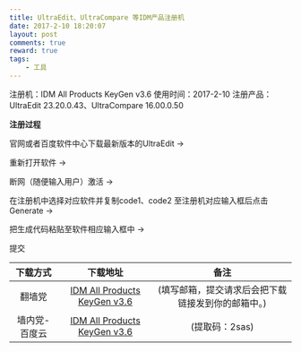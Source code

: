 ```yaml
---
title: UltraEdit、UltraCompare 等IDM产品注册机
date: 2017-2-10 18:20:07
layout: post
comments: true
reward: true
tags:
    - 工具
---
```


注册机：IDM All Products KeyGen v3.6
使用时间：2017-2-10 
注册产品：UltraEdit 23.20.0.43、UltraCompare 16.00.0.50

<!--more-->

**注册过程**

官网或者百度软件中心下载最新版本的UltraEdit ->

重新打开软件 -> 

断网（随便输入用户）激活 -> 

在注册机中选择对应软件并复制code1、code2 至注册机对应输入框后点击Generate -> 

把生成代码粘贴至软件相应输入框中 -> 

提交



|下载方式|下载地址|备注|
|:--------:|:--------:|:--------:|
|翻墙党|[IDM All Products KeyGen v3.6](http://www.filehosting.org/file/details/640587/IDM%20All%20Products%20KeyGen%20v3.6.zip)|(填写邮箱，提交请求后会把下载链接发到你的邮箱中。)|
|墙内党-百度云|[IDM All Products KeyGen v3.6](http://pan.baidu.com/s/1cpbi2a)|(提取码：2sas)|